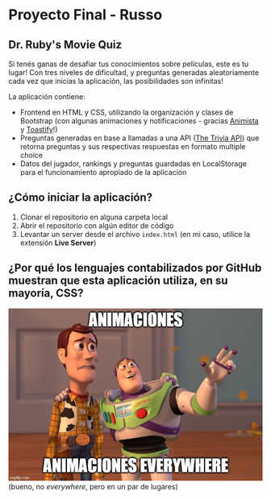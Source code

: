 # Proyecto Final - Russo

## Dr. Ruby's Movie Quiz
Si tenés ganas de desafiar tus conocimientos sobre películas, este es tu lugar! Con tres niveles de dificultad, y preguntas generadas aleatoriamente cada vez que inicias la aplicación, las posibilidades son infinitas!

La aplicación contiene:
- Frontend en HTML y CSS, utilizando la organización y clases de Bootstrap (con algunas animaciones y notificaciones - gracias [Animista](https://animista.net/) y [Toastify](https://apvarun.github.io/toastify-js/)!)
- Preguntas generadas en base a llamadas a una API ([The Trivia API](https://the-trivia-api.com/docs/)) que retorna preguntas y sus respectivas respuestas en formato multiple choice
- Datos del jugador, rankings y preguntas guardadas en LocalStorage para el funcionamiento apropiado de la aplicación

## ¿Cómo iniciar la aplicación?
1. Clonar el repositorio en alguna carpeta local
2. Abrir el repositorio con algún editor de código
3. Levantar un server desde el archivo `index.html` (en mi caso, utilice la extensión **Live Server**)

## ¿Por qué los lenguajes contabilizados por GitHub muestran que esta aplicación utiliza, en su mayoría, CSS?
![Meme picture](/images/meme-everywhere.jpg "X, X Everywhere Meme")
(bueno, no *everywhere*, pero en un par de lugares)